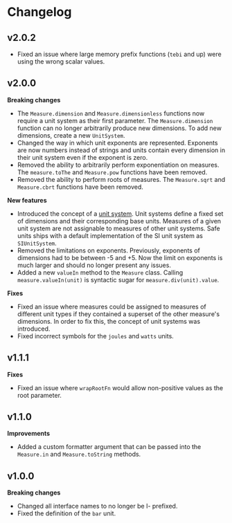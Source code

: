 # Changelog

## v2.0.2
- Fixed an issue where large memory prefix functions (`tebi` and up) were using the wrong scalar values.

## v2.0.0

**Breaking changes**
- The `Measure.dimension` and `Measure.dimensionless` functions now require a unit system as their first parameter. The `Measure.dimension` function can no longer arbitrarily produce new dimensions. To add new dimensions, create a new `UnitSystem`.
- Changed the way in which unit exponents are represented. Exponents are now numbers instead of strings and units contain every dimension in their unit system even if the exponent is zero.
- Removed the ability to arbitrarily perform exponentiation on measures. The `measure.toThe` and `Measure.pow` functions have been removed. 
- Removed the ability to perform roots of measures. The `Measure.sqrt` and `Measure.cbrt` functions have been removed.

**New features**
- Introduced the concept of a [unit system](unit-systems.html). Unit systems define a fixed set of dimensions and their corresponding base units. Measures of a given unit system are not assignable to measures of other unit systems. Safe units ships with a default implementation of the SI unit system as `SIUnitSystem`.
- Removed the limitations on exponents. Previously, exponents of dimensions had to be between -5 and +5. Now the limit on exponents is much larger and should no longer present any issues.
- Added a new `valueIn` method to the `Measure` class. Calling `measure.valueIn(unit)` is syntactic sugar for `measure.div(unit).value`.

**Fixes**
- Fixed an issue where measures could be assigned to measures of different unit types if they contained a superset of the other measure's dimensions. In order to fix this, the concept of unit systems was introduced.
- Fixed incorrect symbols for the `joules` and `watts` units.

## v1.1.1

**Fixes**
- Fixed an issue where `wrapRootFn` would allow non-positive values as the root parameter.

## v1.1.0

**Improvements**
- Added a custom formatter argument that can be passed into the `Measure.in` and `Measure.toString` methods.

## v1.0.0

**Breaking changes**
- Changed all interface names to no longer be I- prefixed.
- Fixed the definition of the `bar` unit.